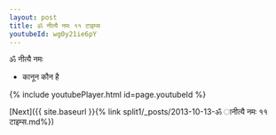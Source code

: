 ```yaml
---
layout: post
title: ॐ नीत्यै नमः ११ टाइम्स
youtubeId: wg0y21ie6pY
---
```

 
 
 ॐ नीत्यै नमः  
 
 -  कानून कौन है 
 
  
 
  
 
 
 
 
 
 


{% include youtubePlayer.html id=page.youtubeId %}
 
[Next]({{ site.baseurl }}{% link  split1/_posts/2013-10-13-ॐ ानीत्यै नमः ११ टाइम्स.md%})
 
